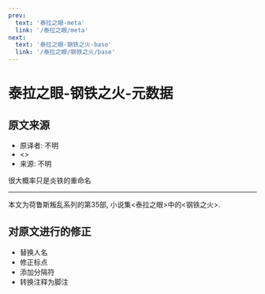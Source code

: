 ```yaml
---
prev:
  text: '泰拉之眼-meta'
  link: '/泰拉之眼/meta'
next:
  text: '泰拉之眼-钢铁之火-base'
  link: '/泰拉之眼/钢铁之火/base'
---
```


# 泰拉之眼-钢铁之火-元数据

## 原文来源

+ 原译者: 不明
+ <>
+ 来源: 不明

很大概率只是炎铁的重命名

--------

本文为荷鲁斯叛乱系列的第35部, 小说集<泰拉之眼>中的<钢铁之火>.

## 对原文进行的修正

+ 替换人名
+ 修正标点
+ 添加分隔符
+ 转换注释为脚注
